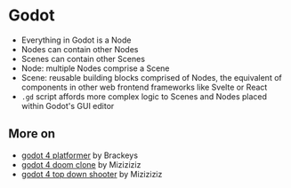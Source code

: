 # Godot

* Everything in Godot is a Node
* Nodes can contain other Nodes
* Scenes can contain other Scenes
* Node: multiple Nodes comprise a Scene
* Scene: reusable building blocks comprised of Nodes, the equivalent of components in other web frontend frameworks like Svelte or React
* `.gd` script affords more complex logic to Scenes and Nodes placed within Godot's GUI editor

## More on

* [godot 4 platformer](https://youtu.be/LOhfqjmasi0?si=9IbwgyU7HwAXI_5F) by Brackeys
* [godot 4 doom clone](https://youtu.be/jzbgH4AMtI8?si=6OKtVdeRwhBDsh9o) by Miziziziz
* [godot 4 top down shooter](https://youtu.be/UYQfVx1EIW8?si=i0TpCmxqtvFsH6cd) by Miziziziz
